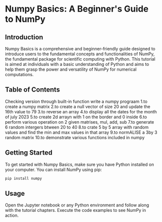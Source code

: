 # Numpy Basics: A Beginner's Guide to NumPy

## Introduction

Numpy Basics is a comprehensive and beginner-friendly guide designed to introduce users to the fundamental concepts and functionalities of NumPy, the fundamental package for scientific computing with Python. This tutorial is aimed at individuals with a basic understanding of Python and aims to help them grasp the power and versatility of NumPy for numerical computations.

## Table of Contents
Checking version through built-in function
write a numpy prograam 
1.to create a numpy matrix 
2.to create a null vector of size 20 and update the 16th value to 79
3.to reverse an array
4.to display all the dates for the month of july 2023
5.to create 2d arrayn with 1 on the border and 0 inside
6.to perform various operation on 2 given matrises, mul, add, sub
7.to generate 6 random intergers btween 20 to 40 
8.to crate 5 by 5 array with random values and find the min and max values in that array
9.to normALISE a 3by 3 random matrix 
10.to demonstrate various functions included in numpy

## Getting Started

To get started with Numpy Basics, make sure you have Python installed on your computer. You can install NumPy using pip:

```bash
pip install numpy
```

## Usage

Open the Jupyter notebook or any Python environment and follow along with the tutorial chapters. Execute the code examples to see NumPy in action.
